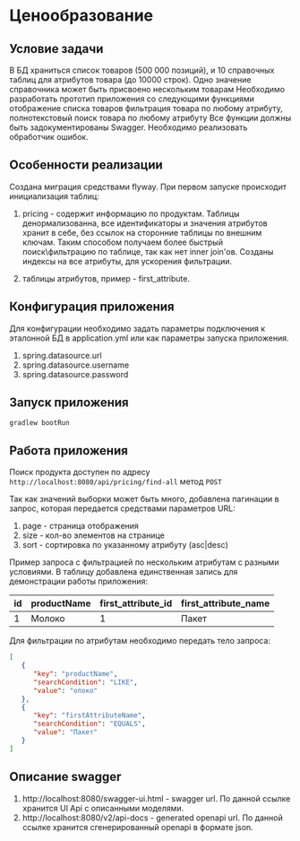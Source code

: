 # Ценообразование

## Условие задачи

В БД храниться список товаров (500 000 позиций), и 10 справочных таблиц для атрибутов товара (до 10000 строк). Одно
значение справочника может быть присвоено нескольким товарам Необходимо разработать прототип приложения со следующими
функциями отображение списка товаров фильтрация товара по любому атрибуту, полнотекстовый поиск товара по любому
атрибуту Все функции должны быть задокументированы Swagger. Необходимо реализовать обработчик ошибок.

## Особенности реализации

Создана миграция средствами flyway. При первом запуске происходит инициализация таблиц:

1) pricing - содержит информацию по продуктам. Таблицы денормализованна, все идентификаторы и значения атрибутов хранит
   в себе, без ссылок на сторонние таблицы по внешним ключам. Таким способом получаем более быстрый поиск\фильтрацию по
   таблице, так как нет inner join'ов. Созданы индексы на все атрибуты, для ускорения фильтрации.
   
2) таблицы атрибутов, пример - first_attribute.

## Конфигурация приложения

Для конфигурации необходимо задать параметры подключения к эталонной БД в application.yml или как параметры запуска приложения.
1) spring.datasource.url
2) spring.datasource.username
2) spring.datasource.password

## Запуск приложения

`gradlew bootRun`

## Работа приложения

Поиск продукта доступен по адресу `http://localhost:8080/api/pricing/find-all` метод `POST`

Так как значений выборки может быть много, добавлена пагинации в запрос, которая передается средствами параметров URL:
1) page - страница отображения
2) size - кол-во элементов на странице
3) sort - сортировка по указанному атрибуту (asc|desc)

Пример запроса с фильтрацией по нескольким атрибутам с разными условиями.
В таблицу добавлена единственная запись для демонстрации работы приложения:

| id          | productName | first_attribute_id | first_attribute_name |
| ----------- | ----------- | ------------------ | -------------------- |
| 1           | Молоко      | 1                  | Пакет                |

Для фильтрации по атрибутам необходимо передать тело запроса:
```json
[
   {
      "key": "productName",
      "searchCondition": "LIKE",
      "value": "олоко"
   },
   {
      "key": "firstAttributeName",
      "searchCondition": "EQUALS",
      "value": "Пакет"
   }
]
```

## Описание swagger

1) http://localhost:8080/swagger-ui.html - swagger url. По данной ссылке хранится UI Api с описанными моделями.
2) http://localhost:8080/v2/api-docs - generated openapi url. По данной ссылке хранится сгенерированный openapi 
   в формате json.